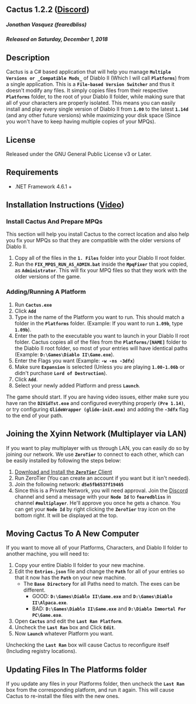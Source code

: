 ## Cactus 1.2.2 ([Discord](https://discord.gg/PNJsaPa))
##### Jonathan Vasquez (fearedbliss)
##### Released on Saturday, December 1, 2018

## Description

Cactus is a C# based application that will help you manage **`Multiple Versions or _Compatible Mods_`**
of Diablo II (Which I will call **`Platforms`**) from a single application. This is a **`File-based
Version Switcher`** and thus it doesn't modify any files. It simply copies files from their respective
**`Platforms`** folder, to the root of your Diablo II folder, while making sure that all of your characters
are properly isolated. This means you can easily install and play every single version of Diablo II
from **`1.00`** to the latest **`1.14d`** (and any other future versions) while maximizing your disk space
(Since you won't have to keep having multiple copies of your MPQs).

## License

Released under the GNU General Public License v3 or Later.

## Requirements

- .NET Framework 4.6.1 +

## Installation Instructions ([Video](https://www.youtube.com/watch?v=CCqjB7a_eXY))

### Install Cactus And Prepare MPQs

This section will help you install Cactus to the correct location and also help you
fix your MPQs so that they are compatible with the older versions of Diablo II.

1. Copy all of the files in the **`1. Files`** folder into your Diablo II root folder.
2. Run the **`FIX_MPQS_RUN_AS_ADMIN.bat`** inside the **`MpqFixer`** that you copied, as
   **`Administrator`**. This will fix your MPQ files so that they work with the older versions
   of the game.

### Adding/Running A Platform

1. Run **`Cactus.exe`**
2. Click **`Add`**
3. Type in the name of the Platform you want to run. This should match a folder in the **`Platforms`**
   folder. (Example: If you want to run **`1.09b`**, type **`1.09b`**).
4. Enter the path to the executable you want to launch in your Diablo II root folder.
   Cactus copies all of the files from the **`Platforms/[NAME]`** folder to the Diablo II root folder,
   so most of your entries will have identical paths (Example: **`D:\Games\Diablo II\Game.exe`**).
5. Enter the Flags you want (Example: **`-w -ns -3dfx`**)
6. Make sure **`Expansion`** is selected (Unless you are playing **`1.00-1.06b`** or didn't purchase **`Lord of Destruction`**).
7. Click **`Add`**.
8. Select your newly added Platform and press **`Launch`**.

The game should start. If you are having video issues, either make sure you have ran
the **`D2VidTst.exe`** and configured everything properly **`(Pre 1.14)`**, or try configuring
**`GlideWrapper (glide-init.exe)`** and adding the  **`-3dfx`** flag to the end of your path.

## Joining the Xyinn Network (Multiplayer via LAN)

If you want to play multiplayer with us through LAN, you can easily do so by joining our network.
We use **`ZeroTier`** to connect to each other, which can be easily installed by following the steps below:

1. [Download and Install the **`ZeroTier`** Client](https://www.zerotier.com/download.shtml)
2. Run ZeroTier (You can create an account if you want but it isn't needed).
3. Join the following network: **`d5e5fb6537f19465`**
4. Since this is a Private Network, you will need approval. Join the [Discord](https://discord.gg/PNJsaPa) channel and send a message with your **`Node Id`** to **`fearedbliss`** in channel **`#multiplayer`**. He'll approve you once he gets a chance. You can get your **`Node Id`** by right clicking the **`ZeroTier`** tray icon on the bottom right. It will be displayed at the top.

## Moving Cactus To A New Computer

If you want to move all of your Platforms, Characters, and Diablo II folder
to another machine, you will need to:

1. Copy your entire Diablo II folder to your new machine.
2. Edit the **`Entries.json`** file and change the **`Path`** for all of your entries
   so that it now has the **`Path`** on your new machine.
   - The **`Base Directory`** for all Paths need to match. The exes can be different.
   		- GOOD: **`D:\Games\Diablo II\Game.exe`** and **`D:\Games\Diablo II\Alpaca.exe`**.
   		- BAD: **`D:\Games\Diablo II\Game.exe`** and **`D:\Diablo Immortal For PC\Game.exe`**.
3. Open **`Cactus`** and edit the **`Last Ran Platform`**.
4. Uncheck the **`Last Ran`** box and Click **`Edit`**.
5. Now **`Launch`** whatever Platform you want.

Unchecking the **`Last Ran`** box will cause Cactus to reconfigure itself (Including registry locations).

## Updating Files In The Platforms folder

If you update any files in your Platforms folder, then uncheck the **`Last Ran`**
box from the corresponding platform, and run it again. This will cause Cactus
to re-install the files with the new ones.
